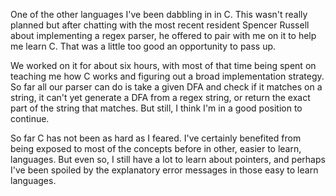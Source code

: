 One of the other languages I've been dabbling in in C. This wasn't really planned but after chatting with the most recent resident Spencer Russell about implementing a regex parser, he offered to pair with me on it to help me learn C. That was a little too good an opportunity to pass up.

We worked on it for about six hours, with most of that time being spent on teaching me how C works and figuring out a broad implementation strategy. So far all our parser can do is take a given DFA and check if it matches on a string, it can't yet generate a DFA from a regex string, or return the exact part of the string that matches. But still, I think I'm in a good position to continue.

So far C has not been as hard as I feared. I've certainly benefited from being exposed to most of the concepts before in other, easier to learn, languages. But even so, I still have a lot to learn about pointers, and perhaps I've been spoiled by the explanatory error messages in those easy to learn languages. 
